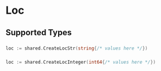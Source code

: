 # Loc


## Supported Types

### 

```go
loc := shared.CreateLocStr(string{/* values here */})
```

### 

```go
loc := shared.CreateLocInteger(int64{/* values here */})
```

